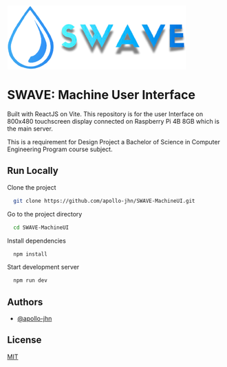 
![Logo](public/assets/swave-logo.png)


# SWAVE: Machine User Interface

Built with ReactJS on Vite. This repository is for  the user Interface on 800x480 touchscreen display connected on Raspberry Pi 4B 8GB which is the main server.

This is a requirement for Design Project a Bachelor of Science in Computer Engineering Program course subject. 




## Run Locally

Clone the project

```bash
  git clone https://github.com/apollo-jhn/SWAVE-MachineUI.git
```

Go to the project directory

```bash
  cd SWAVE-MachineUI
```

Install dependencies

```bash
  npm install
```

Start development server

```bash
  npm run dev
```


## Authors

- [@apollo-jhn](https://github.com/apollo-jhn)


## License

[MIT](https://choosealicense.com/licenses/mit/)

